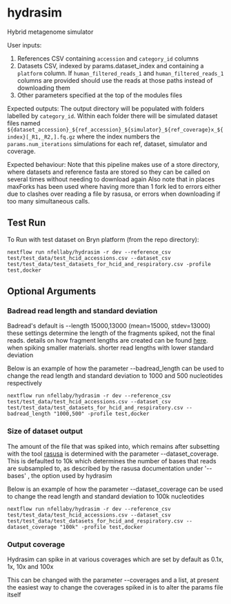 # hydrasim
Hybrid metagenome simulator

User inputs:
1. References CSV containing `accession` and `category_id` columns
2. Datasets CSV, indexed by params.dataset_index and containing a `platform` column. If `human_filtered_reads_1` and `human_filtered_reads_1` columns are provided should use the reads at those paths instead of downloading them
3. Other parameters specified at the top of the modules files

Expected outputs:
The output directory will be populated with folders labelled by `category_id`. Within each folder there will be simulated dataset files named `${dataset_accession}_${ref_accession}_${simulator}_${ref_coverage}x_${index}[_R1,_R2,].fq.gz` where the index numbers the `params.num_iterations` simulations for each ref, dataset, simulator and coverage.

Expected behaviour:
Note that this pipeline makes use of a store directory, where datasets and reference fasta are stored so they can be called on several times without needing to download again
Also note that in places maxForks has been used where having more than 1 fork led to errors either due to clashes over reading a file by rasusa, or errors when downloading if too many simultaneous calls.


## Test Run
To Run with test dataset on Bryn platform (from the repo directory):
```
nextflow run nfellaby/hydrasim -r dev --reference_csv test/test_data/test_hcid_accessions.csv --dataset_csv test/test_data/test_datasets_for_hcid_and_respiratory.csv -profile test,docker
```

## Optional Arguments

### Badread read length and standard deviation

Badread's default is --length 15000,13000 (mean=15000, stdev=13000)
these settings determine the length of the fragments spiked, not the final reads. details
on how fragment lengths are created can be found [here](https://github.com/rrwick/Badread?tab=readme-ov-file#fragment-lengths). when spiking smaller materials. shorter read lengths with lower standard deviation 

Below is an example of how the parameter --badread_length can be used to change the read length and standard deviation to 1000 and 500 nucleotides respectively 
```
nextflow run nfellaby/hydrasim -r dev --reference_csv test/test_data/test_hcid_accessions.csv --dataset_csv test/test_data/test_datasets_for_hcid_and_respiratory.csv --badread_length "1000,500" -profile test,docker
```

### Size of dataset output

The amount of the file that was spiked into, which remains after subsetting with the tool [rasusa](https://github.com/mbhall88/rasusa?tab=readme-ov-file#coverage)
is determined with the parameter --dataset_coverage. This is defaulted to 10k which determines the number of bases that reads are subsampled to, as described by the rasusa documentation under '--bases' , the option used by hydrasim

Below is an example of how the parameter --dataset_coverage can be used to change the read length and standard deviation to 100k nucleotides 
```
nextflow run nfellaby/hydrasim -r dev --reference_csv test/test_data/test_hcid_accessions.csv --dataset_csv test/test_data/test_datasets_for_hcid_and_respiratory.csv --dataset_coverage "100k" -profile test,docker
```

### Output coverage

Hydrasim can spike in at various coverages which are set by default as 0.1x, 1x, 10x and 100x 

This can be changed with the parameter --coverages and a list, at present the easiest way to change the coverages spiked in is to alter the params file itself
